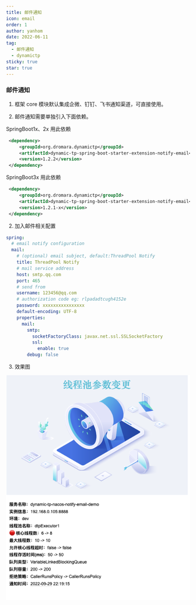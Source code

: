 ```yaml
---
title: 邮件通知
icon: email
order: 1
author: yanhom
date: 2022-06-11
tag:
  - 邮件通知
  - dynamictp
sticky: true
star: true
---
```


### 邮件通知

1. 框架 core 模块默认集成企微、钉钉、飞书通知渠道，可直接使用。

2. 邮件通知需要单独引入下面依赖。

SpringBoot1x、2x 用此依赖

```xml
 <dependency>
     <groupId>org.dromara.dynamictp</groupId>
     <artifactId>dynamic-tp-spring-boot-starter-extension-notify-email</artifactId>
     <version>1.2.2</version>
 </dependency>   
 ```
SpringBoot3x 用此依赖

```xml
 <dependency>
     <groupId>org.dromara.dynamictp</groupId>
     <artifactId>dynamic-tp-spring-boot-starter-extension-notify-email</artifactId>
     <version>1.2.1-x</version>
 </dependency>
 ```

2. 加入邮件相关配置

```yaml
spring:
  # email notify configuration
  mail:
    # (optional) email subject, default:ThreadPool Notify
    title: ThreadPool Notify
    # mail service address
    host: smtp.qq.com
    port: 465
    # send from
    username: 123456@qq.com
    # authorization code eg: rlpadadtcugh4152e
    password: xxxxxxxxxxxxxxxx
    default-encoding: UTF-8
    properties:
      mail:
        smtp:
          socketFactoryClass: javax.net.ssl.SSLSocketFactory
          ssl:
            enable: true
        debug: false
```
   
3. 效果图

![email](/images/dynamictp/email.png)

